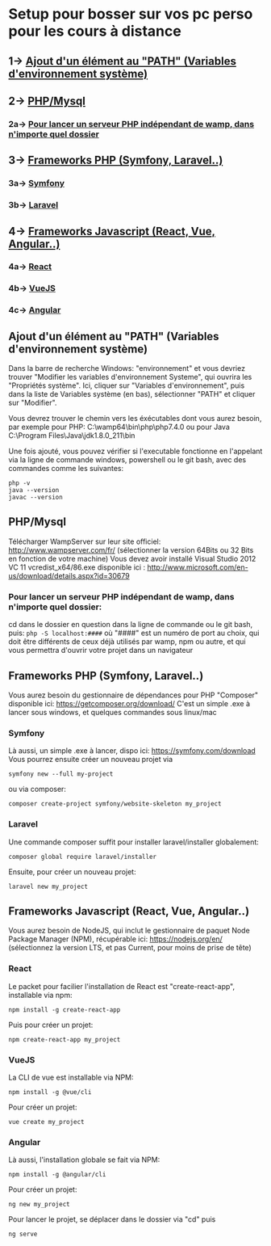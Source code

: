 # Setup pour bosser sur vos pc perso pour les cours à distance

## 1-> [Ajout d'un élément au "PATH" (Variables d'environnement système)](https://github.com/quentingouaze/udev/blob/master/install.md#ajout-dun-%C3%A9l%C3%A9ment-au-path-variables-denvironnement-syst%C3%A8me)
## 2-> [PHP/Mysql](https://github.com/quentingouaze/udev/blob/master/install.md#phpmysql) 
### 2a-> [Pour lancer un serveur PHP indépendant de wamp, dans n'importe quel dossier](https://github.com/quentingouaze/udev/blob/master/install.md#2b--pour-lancer-un-serveur-php-ind%C3%A9pendant-de-wamp-dans-nimporte-quel-dossier)
## 3-> [Frameworks PHP (Symfony, Laravel..)](https://github.com/quentingouaze/udev/blob/master/install.md#frameworks-php-symfony-laravel)
### 3a-> [Symfony](https://github.com/quentingouaze/udev/blob/master/install.md#symfony)
### 3b-> [Laravel ](https://github.com/quentingouaze/udev/blob/master/install.md#laravel)
## 4-> [Frameworks Javascript (React, Vue, Angular..)](https://github.com/quentingouaze/udev/blob/master/install.md#frameworks-javascript-react-vue-angular)
### 4a-> [React](https://github.com/quentingouaze/udev/blob/master/install.md#react)
### 4b-> [VueJS](https://github.com/quentingouaze/udev/blob/master/install.md#vuejs)
### 4c-> [Angular](https://github.com/quentingouaze/udev/blob/master/install.md#angular)



## Ajout d'un élément au "PATH" (Variables d'environnement système)

Dans la barre de recherche Windows: "environnement" et vous devriez trouver "Modifier les variables d'environnement Systeme", qui ouvrira les "Propriétés système".
Ici, cliquer sur "Variables d'environnement", puis dans la liste de Variables système (en bas), sélectionner "PATH" et cliquer sur "Modifier".

Vous devrez trouver le chemin vers les éxécutables dont vous aurez besoin, par exemple pour PHP: C:\wamp64\bin\php\php7.4.0 ou pour Java C:\Program Files\Java\jdk1.8.0_211\bin

Une fois ajouté, vous pouvez vérifier si l'executable fonctionne en l'appelant via la ligne de commande windows, powershell ou le git bash, avec des commandes comme les suivantes:
```
php -v
java --version
javac --version
```

## PHP/Mysql

Télécharger WampServer sur leur site officiel: http://www.wampserver.com/fr/ 
(sélectionner la version 64Bits ou 32 Bits en fonction de votre machine)
Vous devez avoir installé Visual Studio 2012 VC 11 vcredist_x64/86.exe disponible ici : http://www.microsoft.com/en-us/download/details.aspx?id=30679

### Pour lancer un serveur PHP indépendant de wamp, dans n'importe quel dossier:

cd dans le dossier en question dans la ligne de commande ou le git bash, puis:
``` php -S localhost:#### ```
où "####" est un numéro de port au choix, qui doit être différents de ceux déjà utilisés par wamp, npm ou autre, et qui vous permettra d'ouvrir votre projet dans un navigateur

## Frameworks PHP (Symfony, Laravel..)
Vous aurez besoin du gestionnaire de dépendances pour PHP "Composer" disponible ici: https://getcomposer.org/download/ 
C'est un simple .exe à lancer sous windows, et quelques commandes sous linux/mac
### Symfony
Là aussi, un simple .exe à lancer, dispo ici: https://symfony.com/download
Vous pourrez ensuite créer un nouveau projet via 
```
symfony new --full my-project
```
ou via composer:
```
composer create-project symfony/website-skeleton my_project
```
### Laravel 
Une commande composer suffit pour installer laravel/installer globalement:
```
composer global require laravel/installer
```
Ensuite, pour créer un nouveau projet:
```
laravel new my_project
```

## Frameworks Javascript (React, Vue, Angular..)
Vous aurez besoin de NodeJS, qui inclut le gestionnaire de paquet Node Package Manager (NPM), récupérable ici: https://nodejs.org/en/ (sélectionnez la version LTS, et pas Current, pour moins de prise de tête)
### React
Le packet pour facilier l'installation de React est "create-react-app", installable via npm:
```
npm install -g create-react-app
```
Puis pour créer un projet:
```
npm create-react-app my_project
```
### VueJS
La CLI de vue est installable via NPM:
``` 
npm install -g @vue/cli
```
Pour créer un projet:
```
vue create my_project
```
### Angular
Là aussi, l'installation globale se fait via NPM:
```
npm install -g @angular/cli
```
Pour créer un projet:
```
ng new my_project
```
Pour lancer le projet, se déplacer dans le dossier via "cd" puis
```
ng serve
```
